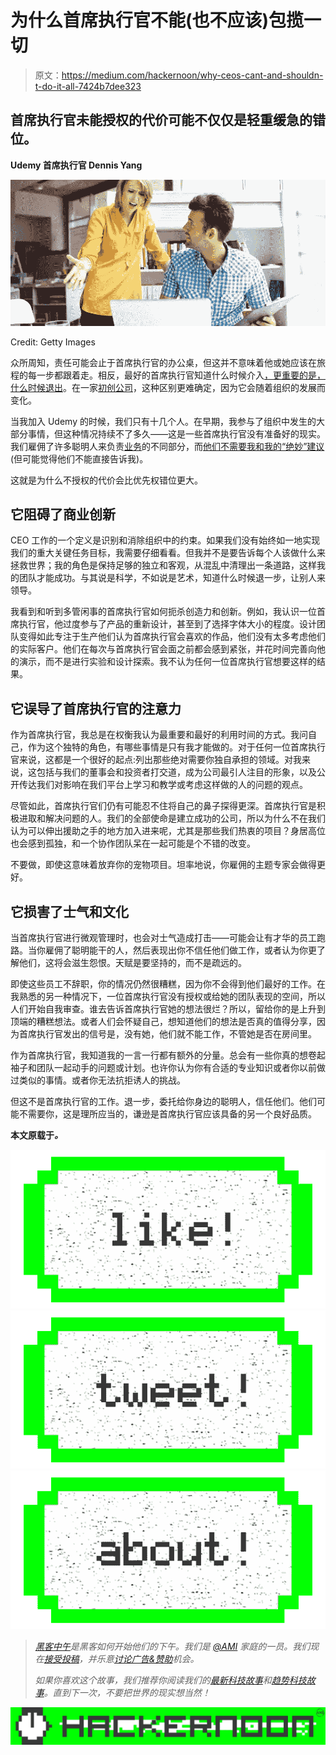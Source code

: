 # 为什么首席执行官不能(也不应该)包揽一切

> 原文：<https://medium.com/hackernoon/why-ceos-cant-and-shouldn-t-do-it-all-7424b7dee323>

## 首席执行官未能授权的代价可能不仅仅是轻重缓急的错位。

**Udemy 首席执行官 Dennis Yang**

![](img/29b9dbe717071cddfed7e7cd3d920c86.png)

Credit: Getty Images

众所周知，责任可能会止于首席执行官的办公桌，但这并不意味着他或她应该在旅程的每一步都跟着走。相反，最好的首席执行官知道什么时候介入[，更重要的是，什么时候退出](http://www.inc.com/shawn-murphy/how-to-be-an-artful-delegator.html)。在一家[初创公司](https://hackernoon.com/tagged/startup)，这种区别更难确定，因为它会随着组织的发展而变化。

当我加入 Udemy 的时候，我们只有十几个人。在早期，我参与了组织中发生的大部分事情，但这种情况持续不了多久——这是一些首席执行官没有准备好的现实。我们雇佣了许多聪明人来负责[业务](https://hackernoon.com/tagged/business)的不同部分，而[他们不需要我和我的“绝妙”建议](http://www.inc.com/dennis-yang/udemys-dennis-yang-on-why-ceos-cant-and-shouldnt-do-it-all.html#)(但可能觉得他们不能直接告诉我)。

这就是为什么不授权的代价会比优先权错位更大。

## 它阻碍了商业创新

CEO 工作的一个定义是识别和消除组织中的约束。如果我们没有始终如一地实现我们的重大关键任务目标，我需要仔细看看。但我并不是要告诉每个人该做什么来拯救世界；我的角色是保持足够的独立和客观，从混乱中清理出一条道路，这样我的团队才能成功。与其说是科学，不如说是艺术，知道什么时候退一步，让别人来领导。

我看到和听到多管闲事的首席执行官如何扼杀创造力和创新。例如，我认识一位首席执行官，他过度参与了产品的重新设计，甚至到了选择字体大小的程度。设计团队变得如此专注于生产他们认为首席执行官会喜欢的作品，他们没有太多考虑他们的实际客户。他们在每次与首席执行官会面之前都会感到紧张，并花时间完善向他的演示，而不是进行实验和设计探索。我不认为任何一位首席执行官想要这样的结果。

## 它误导了首席执行官的注意力

作为首席执行官，我总是在权衡我认为最重要和最好的利用时间的方式。我问自己，作为这个独特的角色，有哪些事情是只有我才能做的。对于任何一位首席执行官来说，这都是一个很好的起点:列出那些绝对需要你独自承担的领域。对我来说，这包括与我们的董事会和投资者打交道，成为公司最引人注目的形象，以及公开传达我们对影响在我们平台上学习和教学或考虑这样做的人的问题的观点。

尽管如此，首席执行官们仍有可能忍不住将自己的鼻子探得更深。首席执行官是积极进取和解决问题的人。我们的全部使命是建立成功的公司，所以为什么不在我们认为可以伸出援助之手的地方加入进来呢，尤其是那些我们热衷的项目？身居高位也会感到孤独，和一个协作团队呆在一起可能是个不错的改变。

不要做，即使这意味着放弃你的宠物项目。坦率地说，你雇佣的主题专家会做得更好。

## 它损害了士气和文化

当首席执行官进行微观管理时，也会对士气造成打击——可能会让有才华的员工跑路。当你雇佣了聪明能干的人，然后表现出你不信任他们做工作，或者认为你更了解他们，这将会滋生怨恨。天赋是要坚持的，而不是疏远的。

即使这些员工不辞职，你的情况仍然很糟糕，因为你不会得到他们最好的工作。在我熟悉的另一种情况下，一位首席执行官没有授权或给她的团队表现的空间，所以人们开始自我审查。谁去告诉首席执行官她的想法很烂？所以，留给你的是上升到顶端的糟糕想法。或者人们会怀疑自己，想知道他们的想法是否真的值得分享，因为首席执行官发出的信号是，没有她，他们就不能工作，不管她是否在房间里。

作为首席执行官，我知道我的一言一行都有额外的分量。总会有一些你真的想卷起袖子和团队一起动手的问题或计划。也许你认为你有合适的专业知识或者你以前做过类似的事情。或者你无法抗拒诱人的挑战。

但这不是首席执行官的工作。退一步，委托给你身边的聪明人，信任他们。他们可能不需要你，这是理所应当的，谦逊是首席执行官应该具备的另一个良好品质。

**本文原载于**[](http://www.inc.com/dennis-yang/udemys-dennis-yang-on-why-ceos-cant-and-shouldnt-do-it-all.html)***。***

*[![](img/50ef4044ecd4e250b5d50f368b775d38.png)](http://bit.ly/HackernoonFB)**[![](img/979d9a46439d5aebbdcdca574e21dc81.png)](https://goo.gl/k7XYbx)**[![](img/2930ba6bd2c12218fdbbf7e02c8746ff.png)](https://goo.gl/4ofytp)*

> *[黑客中午](http://bit.ly/Hackernoon)是黑客如何开始他们的下午。我们是 [@AMI](http://bit.ly/atAMIatAMI) 家庭的一员。我们现在[接受投稿](http://bit.ly/hackernoonsubmission)，并乐意[讨论广告&赞助](mailto:partners@amipublications.com)机会。*
> 
> *如果你喜欢这个故事，我们推荐你阅读我们的[最新科技故事](http://bit.ly/hackernoonlatestt)和[趋势科技故事](https://hackernoon.com/trending)。直到下一次，不要把世界的现实想当然！*

*![](img/be0ca55ba73a573dce11effb2ee80d56.png)*